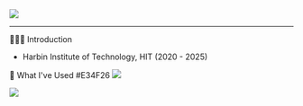 <img src="https://capsule-render.vercel.app/api?type=venom&color=0:FFAE79,100:FFDB83&height=300&section=header&text=👩🏻‍🌾ONZ👩🏻‍🌾&fontSize=50" />

----------------
👩🏻‍🌾 Introduction

- Harbin Institute of Technology, HIT (2020 - 2025)


🌿 What I've Used
#E34F26
<img src="https://img.shields.io/badge/html5-#E34F26?style=flat-square&logo=html5&logoColor=white"/>



<a href="https://github.com/devxb/gitanimals">
  <img src="https://render.gitanimals.org/farms/{ongzzzz}"/>
</a>



